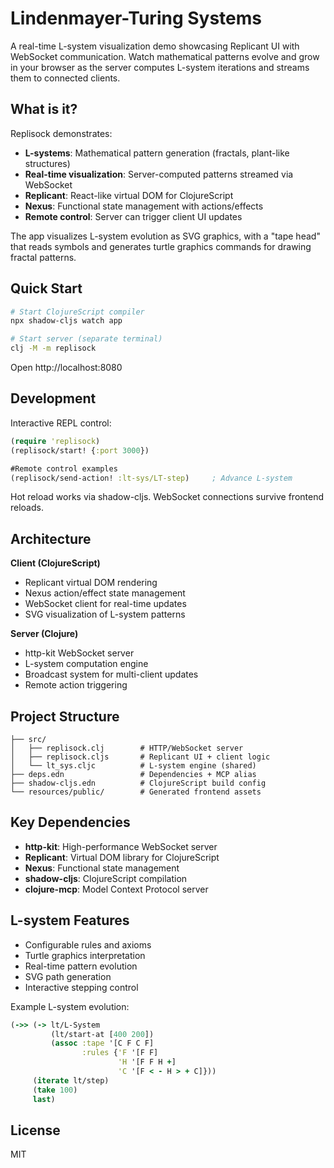 # Lindenmayer-Turing Systems

A real-time L-system visualization demo showcasing Replicant UI with WebSocket communication. Watch mathematical patterns evolve and grow in your browser as the server computes L-system iterations and streams them to connected clients.

## What is it?

Replisock demonstrates:
- **L-systems**: Mathematical pattern generation (fractals, plant-like structures)
- **Real-time visualization**: Server-computed patterns streamed via WebSocket
- **Replicant**: React-like virtual DOM for ClojureScript
- **Nexus**: Functional state management with actions/effects
- **Remote control**: Server can trigger client UI updates

The app visualizes L-system evolution as SVG graphics, with a "tape head" that reads symbols and generates turtle graphics commands for drawing fractal patterns.

## Quick Start

```bash
# Start ClojureScript compiler
npx shadow-cljs watch app

# Start server (separate terminal)
clj -M -m replisock
```

Open http://localhost:8080

## Development

Interactive REPL control:

```clojure
(require 'replisock)
(replisock/start! {:port 3000})

#Remote control examples
(replisock/send-action! :lt-sys/LT-step)     ; Advance L-system
```

Hot reload works via shadow-cljs. WebSocket connections survive frontend reloads.

## Architecture

**Client (ClojureScript)**
- Replicant virtual DOM rendering
- Nexus action/effect state management
- WebSocket client for real-time updates
- SVG visualization of L-system patterns

**Server (Clojure)**
- http-kit WebSocket server
- L-system computation engine
- Broadcast system for multi-client updates
- Remote action triggering

## Project Structure

```
├── src/
│   ├── replisock.clj        # HTTP/WebSocket server
│   ├── replisock.cljs       # Replicant UI + client logic
│   └── lt_sys.cljc          # L-system engine (shared)
├── deps.edn                 # Dependencies + MCP alias
├── shadow-cljs.edn          # ClojureScript build config
└── resources/public/        # Generated frontend assets
```

## Key Dependencies

- **http-kit**: High-performance WebSocket server
- **Replicant**: Virtual DOM library for ClojureScript
- **Nexus**: Functional state management
- **shadow-cljs**: ClojureScript compilation
- **clojure-mcp**: Model Context Protocol server

## L-system Features

- Configurable rules and axioms
- Turtle graphics interpretation
- Real-time pattern evolution
- SVG path generation
- Interactive stepping control

Example L-system evolution:

```clojure
(->> (-> lt/L-System
         (lt/start-at [400 200])
         (assoc :tape '[C F C F]
                :rules {'F '[F F]
                        'H '[F F H +]
                        'C '[F < - H > + C]}))
     (iterate lt/step)
     (take 100)
     last)
```

## License

MIT
